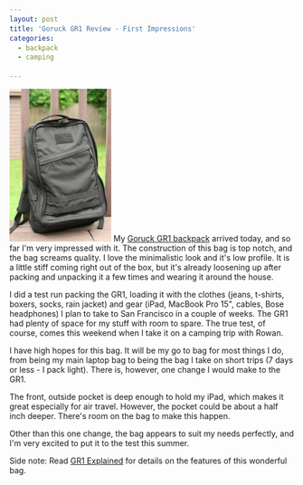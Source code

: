 ```yaml
---
layout: post
title: 'Goruck GR1 Review - First Impressions'
categories:
  - backpack
  - camping

---
```


<img src="/images/blog/2012-05-30-goruck.jpg" alt="IMG 6146" border="0" width="180" height="270" class="alignleft" />
My <a href="https://www.goruckgear.com/Gear/Details/3">Goruck GR1 backpack</a> arrived today, and so far I'm very impressed with it. The construction of this bag is top notch, and the bag screams quality. I love the minimalistic look and it's low profile. It is a little stiff coming right out of the box, but it's already loosening up after packing and unpacking it a few times and wearing it around the house.

I did a test run packing the GR1, loading it with the clothes (jeans, t-shirts, boxers, socks, rain jacket) and gear (iPad, MacBook Pro 15", cables, Bose headphones) I plan to take to San Francisco in a couple of weeks. The GR1 had plenty of space for my stuff with room to spare. The true test, of course, comes this weekend when I take it on a camping trip with Rowan.

I have high hopes for this bag. It will be my go to bag for most things I do, from being my main laptop bag to being the bag I take on short trips (7 days or less - I pack light). There is, however, one change I would make to the GR1.

The front, outside pocket is deep enough to hold my iPad, which makes it great especially for air travel. However, the pocket could be about a half inch deeper. There's room on the bag to make this happen. 

Other than this one change, the bag appears to suit my needs perfectly, and I'm very excited to put it to the test this summer.

Side note: Read <a href="http://www.gorucknews.com/gear-explained/gr1-explained-by-jason-goruck%E2%80%99s-founder/">GR1 Explained</a> for details on the features of this wonderful bag.
